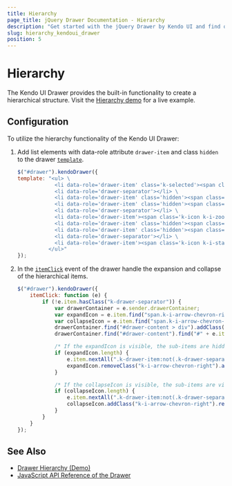 ```yaml
---
title: Hierarchy
page_title: jQuery Drawer Documentation - Hierarchy
description: "Get started with the jQuery Drawer by Kendo UI and find out how to use it's hierarchy functionality."
slug: hierarchy_kendoui_drawer
position: 5
---
```


# Hierarchy

The Kendo UI Drawer provides the built-in functionality to create a hierarchical structure. Visit the [Hierarchy demo](https://demos.telerik.com/kendo-ui/drawer/hierarchy) for a live example.

## Configuration

To utilize the hierarchy functionality of the Kendo UI Drawer:

1. Add list elements with data-role attribute `drawer-item` and class `hidden` to the drawer [`template`](/api/javascript/ui/drawer/configuration/template).

    ```javascript
    $("#drawer").kendoDrawer({
    template: "<ul> \
                <li data-role='drawer-item' class='k-selected'><span class='k-icon k-i-information'></span><span class='k-item-text' data-id='GettingStarted'>Getting Started</span><span class='k-spacer'></span><span class='k-icon k-i-arrow-chevron-right'></span></li> \
                <li data-role='drawer-separator'></li> \
                <li data-role='drawer-item' class='hidden'><span class='k-icon k-i-none'></span><span class='k-icon k-i-question'></span><span class='k-item-text' data-id='Kendo'>About Kendo UI</span></li> \
                <li data-role='drawer-item' class='hidden'><span class='k-icon k-i-none'></span><span class='k-icon k-i-palette'></span><span class='k-item-text' data-id='ThemeSupport'>Supported Themes</span></li> \
                <li data-role='drawer-separator'></li> \
                <li data-role='drawer-item'><span class='k-icon k-i-zoom'></span><span class='k-item-text' data-id='Overview'>Overview</span><span class='k-spacer'></span><span class='k-icon k-i-arrow-chevron-right'></li> \
                <li data-role='drawer-item' class='hidden'><span class='k-icon k-i-none'></span><span class='k-icon k-i-js'></span><span class='k-item-text' data-id='About'>About Kendo</span></li> \
                <li data-role='drawer-item' class='hidden'><span class='k-icon k-i-none'></span><span class='k-icon k-i-style-builder'></span><span class='k-item-text' data-id='All'>All Kendo Components</span></li> \
                <li data-role='drawer-separator'></li> \
                <li data-role='drawer-item'><span class='k-icon k-i-star'></span><span class='k-item-text' data-id='Popular'>Most popular components</span></li> \
              </ul>"
    });
    ```

1. In the [`itemClick`](/api/javascript/ui/drawer/events/itemclick) event of the drawer handle the expansion and collapse of the hierarchical items.

    ```javascript
    $("#drawer").kendoDrawer({
        itemClick: function (e) {
            if (!e.item.hasClass("k-drawer-separator")) {
                var drawerContainer = e.sender.drawerContainer;
                var expandIcon = e.item.find("span.k-i-arrow-chevron-right");
                var collapseIcon = e.item.find("span.k-i-arrow-chevron-down");
                drawerContainer.find("#drawer-content > div").addClass("hidden");
                drawerContainer.find("#drawer-content").find("#" + e.item.find(".k-item-text").attr("data-id")).removeClass("hidden");

                /* If the expandIcon is visible, the sub-items are hidden. Clicking on the icon should remove the hidden class and reveal the items.*/
                if (expandIcon.length) {
                    e.item.nextAll(".k-drawer-item:not(.k-drawer-separator):lt(2)").removeClass("hidden");
                    expandIcon.removeClass("k-i-arrow-chevron-right").addClass("k-i-arrow-chevron-down");
                }

                /* If the collapseIcon is visible, the sub-items are visible. Clicking on the icon should add the hidden class and hide the items. */
                if (collapseIcon.length) {
                    e.item.nextAll(".k-drawer-item:not(.k-drawer-separator):lt(2)").addClass("hidden");
                    collapseIcon.addClass("k-i-arrow-chevron-right").removeClass("k-i-arrow-chevron-down");
                }
            }
        }
    });
    ```

## See Also

* [Drawer Hierarchy (Demo)](https://demos.telerik.com/kendo-ui/drawer/hierarchy)
* [JavaScript API Reference of the Drawer](/api/javascript/ui/drawer)
